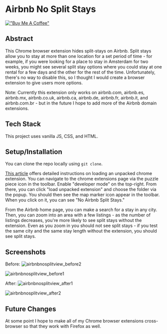 # Airbnb No Split Stays

[!["Buy Me A Coffee"](https://www.buymeacoffee.com/assets/img/custom_images/orange_img.png)](https://www.buymeacoffee.com/decemberthedeveloper)

## Abstract
This Chrome browser extension hides split-stays on Airbnb. Split stays allow you to stay at more than one location for a set period of time - for example, if you were looking for a place to stay in Amsterdam for two weeks, you might see several split stay options where you could stay at one rental for a few days and the other for the rest of the time. Unfortunately, there's no way to disable this, so I thought I would create a browser extension to give users more options.

Note: Currently this extension only works on airbnb.com, airbnb.es, airbnb.mx, airbnb.co.uk, airbnb.ca, airbnb.de, airbnb.fr, airbnb.it, and airbnb.com.br - but in the future I hope to add more of the Airbnb domain extensions.

## Tech Stack
This project uses vanilla JS, CSS, and HTML.

## Setup/Installation
You can clone the repo locally using `git clone`.

[This article](https://developer.chrome.com/docs/extensions/mv3/getstarted/development-basics/#load-unpacked) offers detailed instructions on loading an unpacked chrome extension. You can navigate to the chrome extensions page via the puzzle piece icon in the toolbar. Enable "developer mode" on the top-right. From there, you can click "load unpacked extension" and choose the folder via the popup. You should then see the map marker icon appear in the toolbar. When you click on it, you can see "No Airbnb Split Stays."

From the Airbnb home page, you can make a search for a stay in any city. Then, you can zoom into an area with a few listings - as the number of listings decreases, you're more likely to see split stays without the extension. Even as you zoom in you should not see split stays - if you test the same city and the same stay length without the extension, you should see split stays. 

## Screenshots
Before:
![airbnbnosplitview_before2](https://github.com/garnetred/airbnb-no-splitstays/assets/59572865/b73f4db1-0b43-44b8-8315-dbc951413cdc)

![airbnbnosplitview_before1](https://github.com/garnetred/airbnb-no-splitstays/assets/59572865/d2f7a66e-f5ec-478d-a11f-4a32a605ba75)

After:
![airbnbnosplitview_after1](https://github.com/garnetred/airbnb-no-splitstays/assets/59572865/8f7d8692-0637-48c6-8480-e48416941814)

![airbnbnosplitview_after2](https://github.com/garnetred/airbnb-no-splitstays/assets/59572865/e195b2fc-d74a-4704-9b51-5c1a692e9750)


## Future Changes
At some point I hope to make all of my Chrome browser extensions cross-browser so that they work with Firefox as well.


